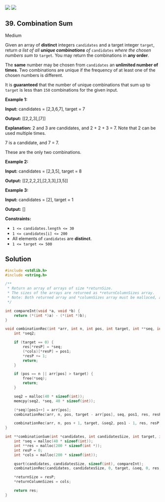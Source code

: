 [![](https://img.shields.io/github/stars/javadev/LeetCode-in-All?label=Stars&style=flat-square)](https://github.com/javadev/LeetCode-in-All)
[![](https://img.shields.io/github/forks/javadev/LeetCode-in-All?label=Fork%20me%20on%20GitHub%20&style=flat-square)](https://github.com/javadev/LeetCode-in-All/fork)

## 39\. Combination Sum

Medium

Given an array of **distinct** integers `candidates` and a target integer `target`, return _a list of all **unique combinations** of_ `candidates` _where the chosen numbers sum to_ `target`_._ You may return the combinations in **any order**.

The **same** number may be chosen from `candidates` an **unlimited number of times**. Two combinations are unique if the frequency of at least one of the chosen numbers is different.

It is **guaranteed** that the number of unique combinations that sum up to `target` is less than `150` combinations for the given input.

**Example 1:**

**Input:** candidates = [2,3,6,7], target = 7

**Output:** [[2,2,3],[7]]

**Explanation:** 
2 and 3 are candidates, and 2 + 2 + 3 = 7. Note that 2 can be used multiple times.

7 is a candidate, and 7 = 7. 

These are the only two combinations.

**Example 2:**

**Input:** candidates = [2,3,5], target = 8

**Output:** [[2,2,2,2],[2,3,3],[3,5]]

**Example 3:**

**Input:** candidates = [2], target = 1

**Output:** []

**Constraints:**

*   `1 <= candidates.length <= 30`
*   `1 <= candidates[i] <= 200`
*   All elements of `candidates` are **distinct**.
*   `1 <= target <= 500`

## Solution

```c
#include <stdlib.h>
#include <string.h>

/**
 * Return an array of arrays of size *returnSize.
 * The sizes of the arrays are returned as *returnColumnSizes array.
 * Note: Both returned array and *columnSizes array must be malloced, assume caller calls free().
 */

int compareInt(void *a, void *b) {
    return (*(int *)a) - (*(int *)b);
}

void combinationRec(int *arr, int n, int pos, int target, int **seq, int pos1, int **res, int *resP, int **cols) {
    int *seq2;

    if (target == 0) {
        res[*resP] = *seq;
        (*cols)[*resP] = pos1;
        *resP += 1;
        return;
    }

    if (pos == n || arr[pos] > target) {
        free(*seq);
        return;
    }

    seq2 = malloc(40 * sizeof(int));
    memcpy(seq2, *seq, 40 * sizeof(int));

    (*seq)[pos1++] = arr[pos];
    combinationRec(arr, n, pos, target - arr[pos], seq, pos1, res, resP, cols);

    combinationRec(arr, n, pos + 1, target, &seq2, pos1 - 1, res, resP, cols);
}

int **combinationSum(int *candidates, int candidatesSize, int target, int *returnSize, int **returnColumnSizes) {
    int *seq = malloc(40 * sizeof(int));
    int **res = malloc(200 * sizeof(int *));
    int resP = 0;
    int *cols = malloc(200 * sizeof(int));

    qsort(candidates, candidatesSize, sizeof(int), compareInt);
    combinationRec(candidates, candidatesSize, 0, target, &seq, 0, res, &resP, &cols);

    *returnSize = resP;
    *returnColumnSizes = cols;

    return res;
}
```
